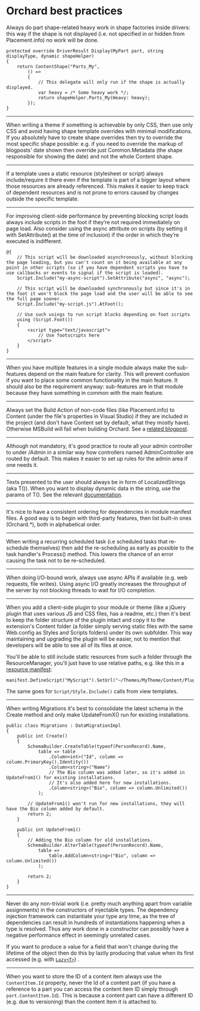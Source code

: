 # Orchard best practices



Always do part shape-related heavy work in shape factories inside drivers: this way if the shape is not displayed (i.e. not specified in or hidden from Placement.info) no work will be done.

	protected override DriverResult Display(MyPart part, string displayType, dynamic shapeHelper)
	{
	    return ContentShape("Parts_My",
	        () =>
	        {
	            // This delegate will only run if the shape is actually displayed.
	            var heavy = /* Some heavy work */;
	            return shapeHelper.Parts_My(Heavy: heavy);
	        });
	}

----------

When writing a theme if something is achievable by only CSS, then use only CSS and avoid having shape template overrides with minimal modifications. If you absolutely have to create shape overrides then try to override the most specific shape possible: e.g. if you need to override the markup of blogposts' date shown then override just Common.Metadata (the shape responsible for showing the date) and not the whole Content shape.

----------

If a template uses a static resource (stylesheet or script) always include/require it there even if the template is part of a bigger layout where those resources are already referenced. This makes it easier to keep track of dependent resources and is not prone to errors caused by changes outside the specific template.

----------

For improving client-side performance by preventing blocking script loads always include scripts in the foot if they’re not required immediately on page load. Also consider using the async attribute on scripts (by setting it with SetAttribute() at the time of inclusion) if the order in which they’re executed is indifferent.

	@{
	    // This script will be downloaded asynchronously, without blocking the page loading, but you can't count on it being available at any point in other scripts (so if you have dependent scripts you have to use callbacks or events to signal if the script is loaded).
	    Script.Include("my-async-script").SetAttribute("async", "async");
	
	    // This script will be downloaded synchronously but since it's in the foot it won't block the page load and the user will be able to see the full page sooner.
	    Script.Include("my-script.js").AtFoot();
	
	    // Use such usings to run script blocks depending on foot scripts
	    using (Script.Foot())
	    {
	        <script type="text/javascript">
	            // Use footscripts here
	        </script>
	    }
	}

----------

When you have multiple features in a single module always make the sub-features depend on the main feature for clarity. This will prevent confusion if you want to place some common functionality in the main feature. It should also be the requirement anyway: sub-features are in that module because they have something in common with the main feature.

----------

Always set the Build Action of non-code files (like Placement.info) to Content (under the file's properties in Visual Studio) if they are included in the project (and don't have Content set by default, what they mostly have). Otherwise MSBuild will fail when building Orchard. See a [related blogpost](http://english.orchardproject.hu/blog/orchard-brotips-always-set-placement.info-build-action-to-content).

----------

Although not mandatory, it's good practice to route all your admin controller to under /Admin in a similar way how controllers named AdminController are routed by default. This makes it easier to set up rules for the admin area if one needs it.

----------

Texts presented to the user should always be in form of LocalizedStrings (aka T()). When you want to display dynamic data in the string, use the params of T(). See the relevant [documentation](http://docs.orchardproject.net/Documentation/Using-the-localization-helpers).

----------

It's nice to have a consistent ordering for dependencies in module manifest files. A good way is to begin with third-party features, then list built-in ones (Orchard.*), both in alphabetical order.

----------

When writing a recurring scheduled task (i.e scheduled tasks that re-schedule themselves) then add the re-scheduling as early as possible to the task handler's Process() method. This lowers the chance of an error causing the task not to be re-scheduled.

----------

When doing I/O-bound work, always use async APIs if available (e.g. web requests, file writes). Using async I/O greatly increases the throughput of the server by not blocking threads to wait for I/O completion.

----------

When you add a client-side plugin to your module or theme (like a jQuery plugin that uses various JS and CSS files, has a readme, etc.) then it's best to keep the folder structure of the plugin intact and copy it to the extension's Content folder (a folder simply serving static files with the same Web.config as Styles and Scripts folders) under its own subfolder. This way maintaining and upgrading the plugin will be easier, not to mention that developers will be able to see all of its files at once.

You'll be able to still include static resources from such a folder through the ResourceManager, you'll just have to use relative paths, e.g. like this in a [resource manifest](../../Wiki/ResourceManifest):

    manifest.DefineScript("MyScript").SetUrl("~/Themes/MyTheme/Content/Plugin/script.js"...

The same goes for `Script/Style.Include()` calls from view templates.

----------

When writing Migrations it's best to consolidate the latest schema in the Create method and only make UpdateFromX() run for existing installations.

    public class Migrations : DataMigrationImpl
    {
        public int Create()
        {
            SchemaBuilder.CreateTable(typeof(PersonRecord).Name,
                table => table
                    .Column<int>("Id", column => column.PrimaryKey().Identity())
                    .Column<string>("Name")
                    // The Bio column was added later, so it's added in UpdateFrom1() for existing installations.
                    // It's also added here for new installations.
                    .Column<string>("Bio", column => column.Unlimited())
                );

            // UpdateFrom1() won't run for new installations, they will have the Bio column added by default.
            return 2;
        }

        public int UpdateFrom1()
        {
            // Adding the Bio column for old installations.
            SchemaBuilder.AlterTable(typeof(PersonRecord).Name,
                table =>
                    table.AddColumn<string>("Bio", column => column.Unlimited())
                );

            return 2;
        }
    }

----------

Never do any non-trivial work (i.e. pretty much anything apart from variable assignments) in the constructors of injectable types. The dependency injection framework can instantiate your type any time, as the tree of dependencies can result in hundreds of instantiations happening when a type is resolved. Thus any work done in a constructor can possibly have a negative performance effect in seemingly unrelated cases.

If you want to produce a value for a field that won't change during the lifetime of the object then do this by lazily producing that value when its first accessed (e.g. with [`Lazy<T>`](http://msdn.microsoft.com/en-us/library/dd642331%28v=vs.110%29.aspx)) .

----------

When you want to store the ID of a content item always use the `ContentItem.Id` property, never the Id of a content part (if you have a reference to a part you can access the content item ID simply through `part.ContentItem.Id`). This is because a content part can have a different ID (e.g. due to versioning) than the content item it is attached to.